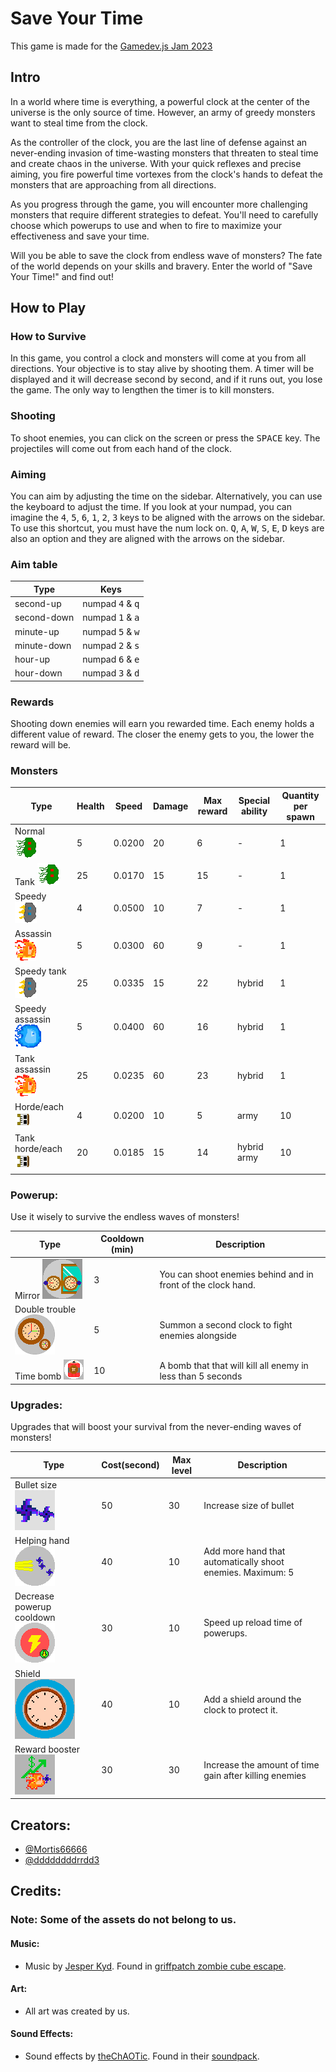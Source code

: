 # Save Your Time

This game is made for the [Gamedev.js Jam 2023](https://itch.io/jam/gamedevjs-2023)

## Intro

In a world where time is everything, a powerful clock at the center of the universe is the only source of time. However, an army of greedy monsters want to steal time from the clock.

As the controller of the clock, you are the last line of defense against an never-ending invasion of time-wasting monsters that threaten to steal time and create chaos in the universe. With your quick reflexes and precise aiming, you fire powerful time vortexes from the clock's hands to defeat the monsters that are approaching from all directions.

As you progress through the game, you will encounter more challenging monsters that require different strategies to defeat. You'll need to carefully choose which powerups to use and when to fire to maximize your effectiveness and save your time.

Will you be able to save the clock from endless wave of monsters? The fate of the world depends on your skills and bravery. Enter the world of "Save Your Time!" and find out!

## How to Play

### How to Survive

In this game, you control a clock and monsters will come at you from all directions. Your objective is to stay alive by shooting them. A timer will be displayed and it will decrease second by second, and if it runs out, you lose the game. The only way to lengthen the timer is to kill monsters.

### Shooting

To shoot enemies, you can click on the screen or press the <kbd>SPACE</kbd> key. The projectiles will come out from each hand of the clock.

### Aiming

You can aim by adjusting the time on the sidebar. Alternatively, you can use the keyboard to adjust the time. If you look at your numpad, you can imagine the <kbd>4</kbd>, <kbd>5</kbd>, <kbd>6</kbd>, <kbd>1</kbd>, <kbd>2</kbd>, <kbd>3</kbd> keys to be aligned with the arrows on the sidebar. To use this shortcut, you must have the num lock on. <kbd>Q</kbd>, <kbd>A</kbd>, <kbd>W</kbd>, <kbd>S</kbd>, <kbd>E</kbd>, <kbd>D</kbd> keys are also an option and they are aligned with the arrows on the sidebar.

### Aim table

| Type        | Keys                               |
| ----------- | ---------------------------------- |
| second-up   | numpad <kbd>4</kbd> & <kbd>q</kbd> |
| second-down | numpad <kbd>1</kbd> & <kbd>a</kbd> |
| minute-up   | numpad <kbd>5</kbd> & <kbd>w</kbd> |
| minute-down | numpad <kbd>2</kbd> & <kbd>s</kbd> |
| hour-up     | numpad <kbd>6</kbd> & <kbd>e</kbd> |
| hour-down   | numpad <kbd>3</kbd> & <kbd>d</kbd> |

### Rewards

Shooting down enemies will earn you rewarded time. Each enemy holds a different value of reward. The closer the enemy gets to you, the lower the reward will be.

### Monsters

| Type                                                    | Health | Speed  | Damage | Max reward | Special ability | Quantity per spawn |
| ------------------------------------------------------- | ------ | ------ | ------ | ---------- | --------------- | ------------------ |
| Normal ![](/assets/normal/sprite_0.png)                 | 5      | 0.0200 | 20     | 6          | -               | 1                  |
| Tank ![](/assets/normal/sprite_0.png)                   | 25     | 0.0170 | 15     | 15         | -               | 1                  |
| Speedy ![](/assets/speedy/sprite_3.png)                 | 4      | 0.0500 | 10     | 7          | -               | 1                  |
| Assassin ![](/assets/assassin/sprite_2.png)             | 5      | 0.0300 | 60     | 9          | -               | 1                  |
| Speedy tank ![](/assets/speedy/sprite_3.png)            | 25     | 0.0335 | 15     | 22         | hybrid          | 1                  |
| Speedy assassin ![](/assets/speedyassasin/sprite_0.png) | 5      | 0.0400 | 60     | 16         | hybrid          | 1                  |
| Tank assassin ![](/assets/assassin/sprite_2.png)        | 25     | 0.0235 | 60     | 23         | hybrid          | 1                  |
| Horde/each ![](/assets/horde/sprite_0.png)              | 4      | 0.0200 | 10     | 5          | army            | 10                 |
| Tank horde/each ![](/assets/horde/sprite_0.png)         | 20     | 0.0185 | 15     | 14         | hybrid army     | 10                 |

### Powerup:

Use it wisely to survive the endless waves of monsters!

| Type                                          | Cooldown (min) | Description                                                  |
| --------------------------------------------- | -------------- | ------------------------------------------------------------ |
| Mirror ![](/assets/mirror.png)                | 3              | You can shoot enemies behind and in front of the clock hand. |
| Double trouble ![](/assets/doubletrouble.png) | 5              | Summon a second clock to fight enemies alongside             |
| Time bomb ![](/assets/timebomb.png)           | 10             | A bomb that that will kill all enemy in less than 5 seconds  |

### Upgrades:

Upgrades that will boost your survival from the never-ending waves of monsters!

| Type                                                        | Cost(second) | Max level | Description                                                |
| ----------------------------------------------------------- | ------------ | --------- | ---------------------------------------------------------- |
| Bullet size ![](/assets/bulletsize.png)                     | 50           | 30        | Increase size of bullet                                    |
| Helping hand ![](/assets/helpinghand.png)                   | 40           | 10        | Add more hand that automatically shoot enemies. Maximum: 5 |
| Decrease powerup cooldown![](/assets/powerupreloadtime.png) | 30           | 10        | Speed up reload time of powerups.                          |
| Shield ![](/assets/shield.png)                              | 40           | 10        | Add a shield around the clock to protect it.               |
| Reward booster ![](/assets/rewardbooster.png)               | 30           | 30        | Increase the amount of time gain after killing enemies     |

## Creators:

-   [@Mortis66666](https://github.com/Mortis66666)
-   [@ddddddddrrdd3](https://github.com/ddddddddrrdd3)

## Credits:

### Note: Some of the assets do not belong to us.

#### Music:

-   Music by [Jesper Kyd](https://en.wikipedia.org/wiki/Jesper_Kyd). Found in [griffpatch zombie cube escape](https://scratch.mit.edu/projects/284516654/).

#### Art:

-   All art was created by us.

#### Sound Effects:

-   Sound effects by [theChAOTic](https://scratch.mit.edu/users/theChAOTiC/). Found in their [soundpack](https://scratch.mit.edu/projects/659001424/).
